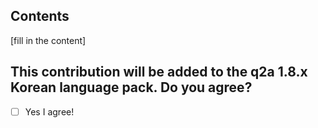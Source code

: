 ## Contents 

[fill in the content]

## This contribution will be added to the q2a 1.8.x Korean language pack. Do you agree?

- [ ] Yes I agree!
